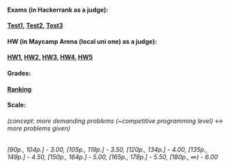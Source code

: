 #### Exams (in Hackerrank as a judge):
#### **[Test1](https://www.hackerrank.com/contests/daa-2020-2021-summer-test-1/challenges)**, **[Test2](https://www.hackerrank.com/contests/daa-2020-2021-summer-test-2/challenges)**, **[Test3](https://www.hackerrank.com/contests/daa-2020-2021-summer-test-3-1/challenges)**

#### HW (in Maycamp Arena (local uni one) as a judge):
#### **[HW1](https://judge.openfmi.net/practice/open_contest?contest_id=183)**, **[HW2](https://judge.openfmi.net/practice/open_contest?contest_id=184)**, **[HW3](https://judge.openfmi.net/practice/open_contest?contest_id=185)**, **[HW4](https://judge.openfmi.net/practice/open_contest?contest_id=186)**, **[HW5](https://judge.openfmi.net/practice/open_contest?contest_id=186)**

#### Grades:
#### **[Ranking](https://docs.google.com/spreadsheets/d/1unWcTEvmCcXXe_wRbYjY0SrJaISrM94Ur7OZqSXIOWE/edit#gid=0)**

#### Scale:
###### (concept: more demanding problems (~competitive programming level) <-> more problems given)
###### [90p.,  104p.] - 3.00, [105p., 119p.] - 3.50, [120p., 134p.] - 4.00, [135p., 149p.] - 4.50, [150p., 164p.] - 5.00, [165p., 179p.] - 5.50, [180p., ∞) - 6.00
